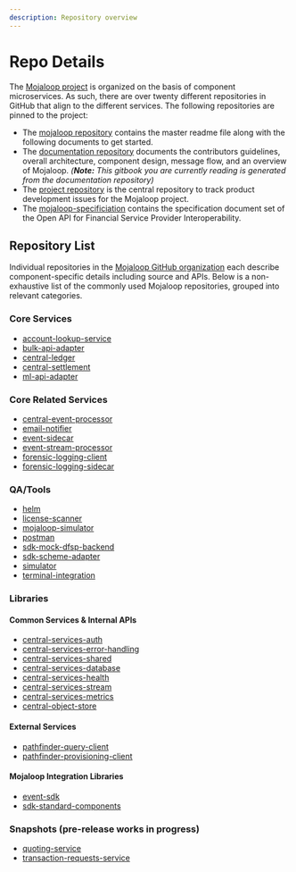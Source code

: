 ```yaml
---
description: Repository overview
---
```


# Repo Details

The [Mojaloop project](https://github.com/mojaloop) is organized on the basis of component microservices. As such, there are over twenty different repositories in GitHub that align to the different services. The following repositories are pinned to the project:

* The [mojaloop repository](https://github.com/mojaloop/mojaloop) contains the master readme file along with the following documents to get started.
* The [documentation repository](https://github.com/mojaloop/documentation) documents the contributors guidelines, overall architecture, component design, message flow, and an overview of Mojaloop. _\(**Note:** This gitbook you are currently reading is generated from the documentation repository\)_
* The [project repository](https://github.com/mojaloop/project) is the central repository to track product development issues for the Mojaloop project.
* The [mojaloop-specificiation](https://github.com/mojaloop/mojaloop-specification) contains the specification document set of the Open API for Financial Service Provider Interoperability.

## Repository List

Individual repositories in the [Mojaloop GitHub organization](https://github.com/mojaloop/) each describe component-specific details including source and APIs. Below is a non-exhaustive list of the commonly used Mojaloop repositories, grouped into relevant categories.

### Core Services

* [account-lookup-service](https://github.com/mojaloop/account-lookup-service)
* [bulk-api-adapter](https://github.com/mojaloop/bulk-api-adapter)
* [central-ledger](https://github.com/mojaloop/central-ledger)
* [central-settlement](https://github.com/mojaloop/central-settlement)
* [ml-api-adapter](https://github.com/mojaloop/ml-api-adapter)

### Core Related Services

* [central-event-processor](https://github.com/mojaloop/central-event-processor)
* [email-notifier](https://github.com/mojaloop/email-notifier)
* [event-sidecar](https://github.com/mojaloop/event-sidecar)
* [event-stream-processor](https://github.com/mojaloop/event-stream-processor)
* [forensic-logging-client](https://github.com/mojaloop/forensic-logging-client)
* [forensic-logging-sidecar](https://github.com/mojaloop/forensic-logging-sidecar)

### QA/Tools

* [helm](https://github.com/mojaloop/helm)
* [license-scanner](https://github.com/mojaloop/license-scanner)
* [mojaloop-simulator](https://github.com/mojaloop/mojaloop-simulator)
* [postman](https://github.com/mojaloop/postman)
* [sdk-mock-dfsp-backend](https://github.com/mojaloop/sdk-mock-dfsp-backend)
* [sdk-scheme-adapter](https://github.com/mojaloop/sdk-scheme-adapter)
* [simulator](https://github.com/mojaloop/simulator)
* [terminal-integration](https://github.com/mojaloop/terminal-integration)

### Libraries

#### Common Services & Internal APIs

* [central-services-auth](https://github.com/mojaloop/central-services-auth)
* [central-services-error-handling](https://github.com/mojaloop/central-services-error-handling)
* [central-services-shared](https://github.com/mojaloop/central-services-shared)
* [central-services-database](https://github.com/mojaloop/central-services-database)
* [central-services-health](https://github.com/mojaloop/central-services-health)
* [central-services-stream](https://github.com/mojaloop/central-services-stream)
* [central-services-metrics](https://github.com/mojaloop/central-services-metrics)
* [central-object-store](https://github.com/mojaloop/central-object-store)

#### External Services

* [pathfinder-query-client](https://github.com/mojaloop/pathfinder-query-client)
* [pathfinder-provisioning-client](https://github.com/mojaloop/pathfinder-provisioning-client)

#### Mojaloop Integration Libraries

* [event-sdk](https://github.com/mojaloop/event-sdk)
* [sdk-standard-components](https://github.com/mojaloop/sdk-standard-components)

### Snapshots \(pre-release works in progress\)

* [quoting-service](https://github.com/mojaloop/quoting-service)
* [transaction-requests-service](https://github.com/mojaloop/transaction-requests-service)

